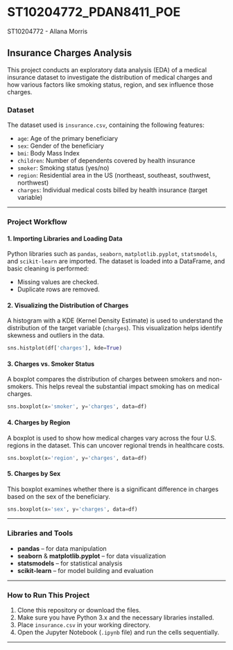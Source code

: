 # ST10204772_PDAN8411_POE
ST10204772 - Allana Morris


## Insurance Charges Analysis

This project conducts an exploratory data analysis (EDA) of a medical insurance dataset to investigate the distribution of medical charges and how various factors like smoking status, region, and sex influence those charges.

### Dataset

The dataset used is `insurance.csv`, containing the following features:

- `age`: Age of the primary beneficiary
- `sex`: Gender of the beneficiary
- `bmi`: Body Mass Index
- `children`: Number of dependents covered by health insurance
- `smoker`: Smoking status (yes/no)
- `region`: Residential area in the US (northeast, southeast, southwest, northwest)
- `charges`: Individual medical costs billed by health insurance (target variable)

---

### Project Workflow

#### 1. Importing Libraries and Loading Data

Python libraries such as `pandas`, `seaborn`, `matplotlib.pyplot`, `statsmodels`, and `scikit-learn` are imported. The dataset is loaded into a DataFrame, and basic cleaning is performed:
- Missing values are checked.
- Duplicate rows are removed.

#### 2. Visualizing the Distribution of Charges

A histogram with a KDE (Kernel Density Estimate) is used to understand the distribution of the target variable (`charges`). This visualization helps identify skewness and outliers in the data.

```python
sns.histplot(df['charges'], kde=True)
```

#### 3. Charges vs. Smoker Status

A boxplot compares the distribution of charges between smokers and non-smokers. This helps reveal the substantial impact smoking has on medical charges.

```python
sns.boxplot(x='smoker', y='charges', data=df)
```

#### 4. Charges by Region

A boxplot is used to show how medical charges vary across the four U.S. regions in the dataset. This can uncover regional trends in healthcare costs.

```python
sns.boxplot(x='region', y='charges', data=df)
```

#### 5. Charges by Sex

This boxplot examines whether there is a significant difference in charges based on the sex of the beneficiary.

```python
sns.boxplot(x='sex', y='charges', data=df)
```

---

### Libraries and Tools

- **pandas** – for data manipulation
- **seaborn** & **matplotlib.pyplot** – for data visualization
- **statsmodels** – for statistical analysis
- **scikit-learn** – for model building and evaluation

---

### How to Run This Project

1. Clone this repository or download the files.
2. Make sure you have Python 3.x and the necessary libraries installed.
3. Place `insurance.csv` in your working directory.
4. Open the Jupyter Notebook (`.ipynb` file) and run the cells sequentially.

---


